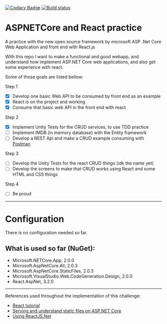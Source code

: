 [![Codacy Badge](https://api.codacy.com/project/badge/Grade/6d051d0d68b14ea4b9e701ae91b2211e)](https://www.codacy.com/app/k30v1n/ASPNETCore-and-React-practice?utm_source=github.com&amp;utm_medium=referral&amp;utm_content=k30v1n/ASPNETCore-and-React-practice&amp;utm_campaign=Badge_Grade)
[![Build status](https://ci.appveyor.com/api/projects/status/g6ve20ywnhrxmbnj/branch/master?svg=true)](https://ci.appveyor.com/project/k30v1n/aspnetcore-and-react-practice/branch/master)

# ASPNETCore and React practice 
A practice with the new open source framework by microsoft ASP .Net Core Web Application and front end with React.js

With this repo I want to make a functional and good webapp, and understand how implement ASP.NET Core web applications, and also get some experience with react.

Some of those goals are listed bellow:

Step 1
- [X] Develop one basic Web API to be consumed by front end as an example
- [X] React is on the project and working
- [X] Consume that basic web API in the front end with react

Step 2
- [X] Implement Unity Tests for the CRUD services, to use TDD practice
- [ ] Implement IMDB (in memory database) with the Entity framework
- [ ] Develop a REST Api and make a CRUD example consuming with [Postman](https://www.getpostman.com/)

Step 3
- [ ] Develop the Unity Tests for the react CRUD _things_ (idk the name yet)
- [ ] Develop the screens to make that CRUD works using React and some HTML and CSS things

Step 4
- [ ] Be proud

---
# Configuration

There is no configuration needed so far. 

## What is used so far (NuGet):
- Microsoft.NETCore.App, 2.0.0
- Microsoft.AspNetCore.All, 2.0.3
- Microsoft.AspNetCore.StaticFiles, 2.0.3
- Microsoft.VisualStudio.Web.CodeGeneration.Design, 2.0.0
- React.AspNet, 3.2.0

---

References used throughout the implementation of this challenge:
- [React tutorial](https://reactjs.org/tutorial/tutorial.html)
- [Serving and understand static files on ASP.NET Core](https://docs.microsoft.com/en-us/aspnet/core/fundamentals/static-files)
- [Using ReactJS.Net](https://reactjs.net/getting-started/tutorial.html)
